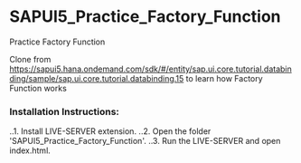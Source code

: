 # SAPUI5_Practice_Factory_Function
Practice Factory Function

Clone from https://sapui5.hana.ondemand.com/sdk/#/entity/sap.ui.core.tutorial.databinding/sample/sap.ui.core.tutorial.databinding.15 to learn how Factory Function works

### Installation Instructions:
..1. Install LIVE-SERVER extension.
..2. Open the folder 'SAPUI5_Practice_Factory_Function'.
..3. Run the LIVE-SERVER and open index.html.

